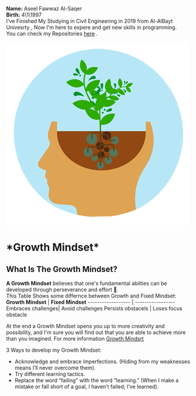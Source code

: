 **Name:** Aseel Fawwaz Al-Saqer\
**Birth:** 4\1\1997\
I've Finished My Studying in Civil Engineering in 2019 from Al-AlBayt Univesrty , Now I'm here to expere and get new skills in programming.\
You can check my Repositories [here](https://github.com/Aseelalsaqer?tab=repositories) .

![Growth Mindset](Mind.png)
# \*Growth Mindset\*
## What Is The Growth Mindset?
**A Growth Mindset** believes that one's fundamental abilties can be developed through perseverance and effort :muscle:.\
This Table Shows some differnce between Growth and Fixed Mindset:
**Growth Mindset** | **Fixed Mindset**
------------------ | -----------------
Embraces challenges| Avoid challenges
Persists obstacels | Loses focus obstacle

At the end a Growth Mindset opens you up to more creativity and possibility, and I'm sure you will find out that you are able to achieve more than you imagined.
For more information [Growth Mindsrt](https://docs.github.com/en/github/writing-on-github/getting-started-with-writing-and-formatting-on-github/basic-writing-and-formatting-syntax)

3 Ways to develop my Growth Mindset:
- Acknowledge and embrace imperfections. \(Hiding from my weaknesses means I’ll never overcome them\).
- Try different learning tactics.
- Replace the word “failing” with the word “learning.” \(When I make a mistake or fall short of a goal, I haven’t failed; I’ve learned\).
